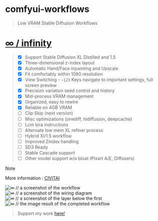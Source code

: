 # comfyui-workflows

>Low VRAM Stable Diffusion Workflows

# [∞ / infinity ](/%E2%88%9E.json)
> - [x] Support Stable Diffusion XL Distilled and 1.5
> - [x] Three-dimensional z-index layout
> - [x] Automatic Hand/Face inpainting and Upscale
> - [x] Fit comfortably within 1080 resolution
> - [x] View Switching - `~123` Keys navigate to important settings, full screen preview
> - [x] Precision variation seed control and history
> - [x] Mid-process VRAM management
> - [x] Organized, easy to rewire
> - [x] Reliable on 4GB VRAM
> - [ ] Clip Skip (next version)
> - [ ] Misc optimizations (onediff, hidiffusion, deepcache)
> - [ ] Lcm lora instructions
> - [ ] Alternate low mem XL refiner process
> - [ ] Hybrid Xl/1.5 workflow
> - [ ] Improved Zindex handling
> - [ ] SD3 Ready
> - [ ] Stable Cascade support
> - [ ] Other model support w/o bloat (Pixart A/E, Diffusers)

> [!NOTE]
> More information : [CIVITAI](https://civitai.com/models/434977)

![∞ // a screenshot of the workflow ](https://github.com/exdysa/comfyui-workflows/assets/91800957/0821f0e5-59ac-4f45-ad5c-1001137c4f49)
![∞ // a screenshot of the wiring diagram](https://github.com/exdysa/comfyui-workflows/assets/91800957/07e2047d-ca63-421f-b63f-570fc75a2037)
![∞ // a screenshot of the layer below the first](https://github.com/exdysa/comfyui-workflows/assets/91800957/f1d4dc92-478c-4010-be11-1f947a048d53)
![∞ // the image result of the completed workflow](https://github.com/exdysa/comfyui-workflows/assets/91800957/e6321518-23c9-46ca-ba74-0fc8186f3b29)

> Support my work [here!](https://ko-fi.com/exdysa)
